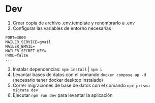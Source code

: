 # Dev
1. Crear copia de archivo .env.template y renombrarlo a .env
2. Configurar las variables de entorno necesarias
```
PORT=3000
MAILER_SERVICE=gmail
MAILER_EMAIL=
MAILER_SECRET_KEY=
PROD=false
...
```
3. Instalar dependencias: ```npm install``` | ```npm i```
4. Levantar bases de datos con el comando ```docker compose up -d``` (necesario tener docker desktop instalado)
5. Correr migraciones de base de datos con el comando ```npx prisma migrate dev```
6. Ejecutar ```npm run dev``` para levantar la aplicación
